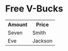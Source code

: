 <h1> Free V-Bucks </h1>
<table style="width:100%">
  <tr>
    <th>Amount</th>
    <th>Price</th>
  
  </tr>
  <tr>
    <td>Seven</td>
    <td>Smith</td>
   
  </tr>
  <tr>
    <td>Eve</td>
    <td>Jackson</td>
    
  </tr>
</table>
